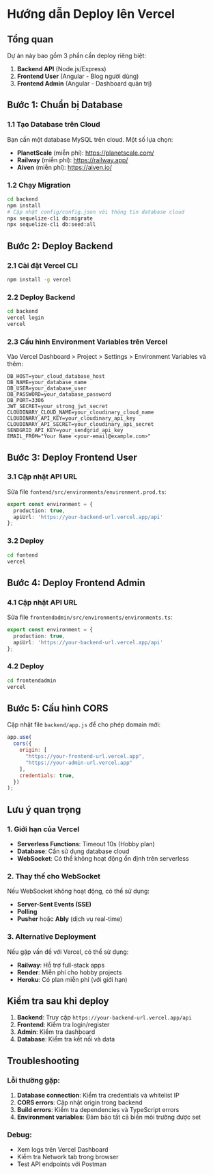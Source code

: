 # Hướng dẫn Deploy lên Vercel

## Tổng quan
Dự án này bao gồm 3 phần cần deploy riêng biệt:
1. **Backend API** (Node.js/Express)
2. **Frontend User** (Angular - Blog người dùng)
3. **Frontend Admin** (Angular - Dashboard quản trị)

## Bước 1: Chuẩn bị Database

### 1.1 Tạo Database trên Cloud
Bạn cần một database MySQL trên cloud. Một số lựa chọn:
- **PlanetScale** (miễn phí): https://planetscale.com/
- **Railway** (miễn phí): https://railway.app/
- **Aiven** (miễn phí): https://aiven.io/

### 1.2 Chạy Migration
```bash
cd backend
npm install
# Cập nhật config/config.json với thông tin database cloud
npx sequelize-cli db:migrate
npx sequelize-cli db:seed:all
```

## Bước 2: Deploy Backend

### 2.1 Cài đặt Vercel CLI
```bash
npm install -g vercel
```

### 2.2 Deploy Backend
```bash
cd backend
vercel login
vercel
```

### 2.3 Cấu hình Environment Variables trên Vercel
Vào Vercel Dashboard > Project > Settings > Environment Variables và thêm:
```
DB_HOST=your_cloud_database_host
DB_NAME=your_database_name
DB_USER=your_database_user
DB_PASSWORD=your_database_password
DB_PORT=3306
JWT_SECRET=your_strong_jwt_secret
CLOUDINARY_CLOUD_NAME=your_cloudinary_cloud_name
CLOUDINARY_API_KEY=your_cloudinary_api_key
CLOUDINARY_API_SECRET=your_cloudinary_api_secret
SENDGRID_API_KEY=your_sendgrid_api_key
EMAIL_FROM="Your Name <your-email@example.com>"
```

## Bước 3: Deploy Frontend User

### 3.1 Cập nhật API URL
Sửa file `fontend/src/environments/environment.prod.ts`:
```typescript
export const environment = {
  production: true,
  apiUrl: 'https://your-backend-url.vercel.app/api'
};
```

### 3.2 Deploy
```bash
cd fontend
vercel
```

## Bước 4: Deploy Frontend Admin

### 4.1 Cập nhật API URL
Sửa file `frontendadmin/src/environments/environments.ts`:
```typescript
export const environment = {
  production: true,
  apiUrl: 'https://your-backend-url.vercel.app/api'
};
```

### 4.2 Deploy
```bash
cd frontendadmin
vercel
```

## Bước 5: Cấu hình CORS

Cập nhật file `backend/app.js` để cho phép domain mới:
```javascript
app.use(
  cors({
    origin: [
      "https://your-frontend-url.vercel.app",
      "https://your-admin-url.vercel.app"
    ],
    credentials: true,
  })
);
```

## Lưu ý quan trọng

### 1. Giới hạn của Vercel
- **Serverless Functions**: Timeout 10s (Hobby plan)
- **Database**: Cần sử dụng database cloud
- **WebSocket**: Có thể không hoạt động ổn định trên serverless

### 2. Thay thế cho WebSocket
Nếu WebSocket không hoạt động, có thể sử dụng:
- **Server-Sent Events (SSE)**
- **Polling**
- **Pusher** hoặc **Ably** (dịch vụ real-time)

### 3. Alternative Deployment
Nếu gặp vấn đề với Vercel, có thể sử dụng:
- **Railway**: Hỗ trợ full-stack apps
- **Render**: Miễn phí cho hobby projects
- **Heroku**: Có plan miễn phí (với giới hạn)

## Kiểm tra sau khi deploy

1. **Backend**: Truy cập `https://your-backend-url.vercel.app/api`
2. **Frontend**: Kiểm tra login/register
3. **Admin**: Kiểm tra dashboard
4. **Database**: Kiểm tra kết nối và data

## Troubleshooting

### Lỗi thường gặp:
1. **Database connection**: Kiểm tra credentials và whitelist IP
2. **CORS errors**: Cập nhật origin trong backend
3. **Build errors**: Kiểm tra dependencies và TypeScript errors
4. **Environment variables**: Đảm bảo tất cả biến môi trường được set

### Debug:
- Xem logs trên Vercel Dashboard
- Kiểm tra Network tab trong browser
- Test API endpoints với Postman
